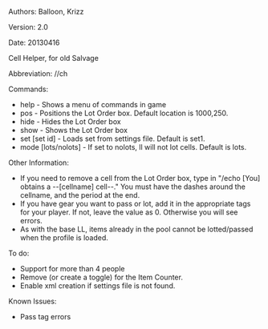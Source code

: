 Authors: Balloon, Krizz

Version: 2.0

Date: 20130416

Cell Helper, for old Salvage

Abbreviation: //ch

Commands:
* help - Shows a menu of commands in game
* pos <x> <y> - Positions the Lot Order box. Default location is 1000,250.
* hide - Hides the Lot Order box
* show - Shows the Lot Order box
* set [set id] - Loads set from settings file. Default is set1.
* mode [lots/nolots] - If set to nolots, ll will not lot cells. Default is lots.

Other Information:
* If you need to remove a cell from the Lot Order box, type in "/echo [You] obtains a --[cellname] cell--." You must have the dashes around the cellname, and the period at the end.
* If you have gear you want to pass or lot, add it in the appropriate tags for your player. If not, leave the value as 0. Otherwise you will see errors.
* As with the base LL, items already in the pool cannot be lotted/passed when the profile is loaded.


To do:
* Support for more than 4 people
* Remove (or create a toggle) for the Item Counter.
* Enable xml creation if settings file is not found.

Known Issues:
* Pass tag errors
